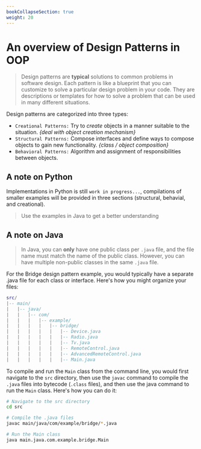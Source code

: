 ```yaml
---
bookCollapseSection: true
weight: 20
---
```


# An overview of Design Patterns in OOP

> Design patterns are **typical** solutions to common problems in software design. Each pattern is like a blueprint that you can customize to solve a particular design problem in your code. They are descriptions or templates for how to solve a problem that can be used in many different situations.

Design patterns are categorized into three types:

- `Creational Patterns:` Try to *create* objects in a manner suitable to the situation. _{deal with object creation mechanism}_
- `Structural Patterns:` Compose interfaces and define ways to compose objects to gain new functionality. _{class / object composition}_
- `Behavioral Patterns:` Algorithm and assignment of responsibilities between objects.

## A note on Python

Implementations in Python is still `work in progress...`, compilations of smaller examples will be provided in three sections (structural, behavial, and creational).

> Use the examples in Java to get a better understanding 

## A note on Java

> In Java, you can **only** have one public class per `.java` file, and the file name must match the name of the public class. However, you can have multiple non-public classes in the same `.java` file.

For the Bridge design pattern example, you would typically have a separate .java file for each class or interface. Here's how you might organize your files:

```lua
src/
|-- main/
|   |-- java/
|   |   |-- com/
|   |   |   |-- example/
|   |   |   |   |-- bridge/
|   |   |   |   |   |-- Device.java
|   |   |   |   |   |-- Radio.java
|   |   |   |   |   |-- Tv.java
|   |   |   |   |   |-- RemoteControl.java
|   |   |   |   |   |-- AdvancedRemoteControl.java
|   |   |   |   |   |-- Main.java
```

To compile and run the `Main` class from the command line, you would first navigate to the `src` directory, then use the `javac` command to compile the `.java` files into bytecode (`.class` files), and then use the java command to run the `Main` class. Here's how you can do it:

```bash
# Navigate to the src directory
cd src

# Compile the .java files
javac main/java/com/example/bridge/*.java

# Run the Main class
java main.java.com.example.bridge.Main
```
